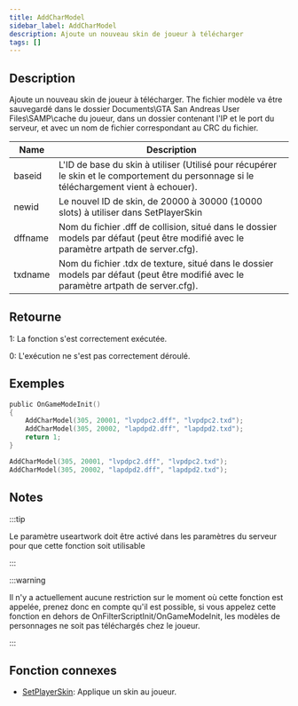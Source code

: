 ```yaml
---
title: AddCharModel
sidebar_label: AddCharModel
description: Ajoute un nouveau skin de joueur à télécharger
tags: []
---
```


<VersionWarn version='SA-MP 0.3.DL R1' />

## Description

Ajoute un nouveau skin de joueur à télécharger. The fichier modèle va être sauvegardé dans le dossier Documents\GTA San Andreas User Files\SAMP\cache du joueur, dans un dossier contenant l'IP et le port du serveur, et avec un nom de fichier correspondant au CRC du fichier.

| Name    | Description                                                                                                    |
| ------- | -------------------------------------------------------------------------------------------------------------- |
| baseid  | L'ID de base du skin à utiliser (Utilisé pour récupérer le skin et le comportement du personnage si le téléchargement vient à echouer). |
| newid   | Le nouvel ID de skin, de 20000 à 30000 (10000 slots) à utiliser dans SetPlayerSkin             |
| dffname | Nom du fichier .dff de collision, situé dans le dossier models par défaut (peut être modifié avec le paramètre artpath de server.cfg). |
| txdname | Nom du fichier .tdx de texture, situé dans le dossier models par défaut (peut être modifié avec le paramètre artpath de server.cfg). |

## Retourne

1: La fonction s'est correctement exécutée.

0: L'exécution ne s'est pas correctement déroulé.

## Exemples

```c
public OnGameModeInit()
{
    AddCharModel(305, 20001, "lvpdpc2.dff", "lvpdpc2.txd");
    AddCharModel(305, 20002, "lapdpd2.dff", "lapdpd2.txd");
    return 1;
}
```

```c
AddCharModel(305, 20001, "lvpdpc2.dff", "lvpdpc2.txd");
AddCharModel(305, 20002, "lapdpd2.dff", "lapdpd2.txd");
```

## Notes

:::tip

Le paramètre useartwork doit être activé dans les paramètres du serveur pour que cette fonction soit utilisable

:::

:::warning

Il n'y a actuellement aucune restriction sur le moment où cette fonction est appelée, prenez donc en compte qu'il est possible, si vous appelez cette fonction en dehors de OnFilterScriptInit/OnGameModeInit, les modèles de personnages ne soit pas téléchargés chez le joueur.

:::

## Fonction connexes

- [SetPlayerSkin](SetPlayerSkin): Applique un skin au joueur.
